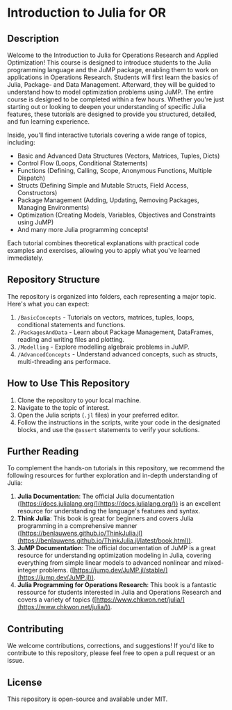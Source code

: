 # Introduction to Julia for OR
## Description
Welcome to the Introduction to Julia for Operations Research and Applied Optimization! This course is designed to introduce students to the Julia programming language and the JuMP package, enabling them to work on applications in Operations Research. Students will first learn the basics of Julia, Package- and Data Management. Afterward, they will be guided to understand how to model optimization problems using JuMP. The entire course is designed to be completed within a few hours. Whether you're just starting out or looking to deepen your understanding of specific Julia features, these tutorials are designed to provide you structured, detailed, and fun learning experience.

Inside, you'll find interactive tutorials covering a wide range of topics, including:

- Basic and Advanced Data Structures (Vectors, Matrices, Tuples, Dicts)
- Control Flow (Loops, Conditional Statements)
- Functions (Defining, Calling, Scope, Anonymous Functions, Multiple Dispatch)
- Structs (Defining Simple and Mutable Structs, Field Access, Constructors)
- Package Management (Adding, Updating, Removing Packages, Managing Environments)
- Optimization (Creating Models, Variables, Objectives and Constraints using JuMP)
- And many more Julia programming concepts!

Each tutorial combines theoretical explanations with practical code examples and exercises, allowing you to apply what you've learned immediately.

## Repository Structure
The repository is organized into folders, each representing a major topic. Here's what you can expect:

1. `/BasicConcepts` - Tutorials on vectors, matrices, tuples, loops, conditional statements and functions.
2. `/PackagesAndData` - Learn about Package Management, DataFrames, reading and writing files and plotting.
3. `/Modelling` - Explore modelling algebraic problems in JuMP.
4. `/AdvancedConcepts` - Understand advanced concepts, such as structs, multi-threading ans performace.

## How to Use This Repository
1. Clone the repository to your local machine.
2. Navigate to the topic of interest.
3. Open the Julia scripts (`.jl` files) in your preferred editor.
4. Follow the instructions in the scripts, write your code in the designated blocks, and use the `@assert` statements to verify your solutions.

## Further Reading
To complement the hands-on tutorials in this repository, we recommend the following resources for further exploration and in-depth understanding of Julia:

1. **Julia Documentation**: The official Julia documentation ([https://docs.julialang.org/](https://docs.julialang.org/)) is an excellent resource for understanding the language's features and syntax.
2. **Think Julia**: This book is great for beginners and covers Julia programming in a comprehensive manner ([https://benlauwens.github.io/ThinkJulia.jl](https://benlauwens.github.io/ThinkJulia.jl/latest/book.html)).
3. **JuMP Documentation**: The official documentation of JuMP is a great resource for understanding optimization modeling in Julia, covering everything from simple linear models to advanced nonlinear and mixed-integer problems. ([https://jump.dev/JuMP.jl/stable/](https://jump.dev/JuMP.jl)).
4. **Julia Programming for Operations Research**: This book is a fantastic ressource for students interested in Julia and Operations Research and covers a variety of topics ([https://www.chkwon.net/julia/](https://www.chkwon.net/julia/)).

## Contributing
We welcome contributions, corrections, and suggestions! If you'd like to contribute to this repository, please feel free to open a pull request or an issue.

## License
This repository is open-source and available under MIT.


